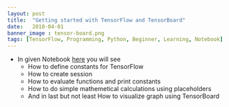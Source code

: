 ```yaml
---
layout: post
title:  "Getting started with TensorFlow and TensorBoard"
date:   2018-04-01
banner_image : tensor-board.png
tags: [TensorFlow, Programming, Python, Beginner, Learning, Notebook]
---
```


* In given Notebook [here](https://github.com/minesh1291/Learning-Python/blob/master/TensorFlow_Beginner/try0.ipynb) you will see
  * How to define constants for TensorFlow
  * How to create session
  * How to evaluate functions and print constants
  * How to do simple mathemetical calculations using placeholders
  * And in last but not least How to visualize graph using TensorBoard
